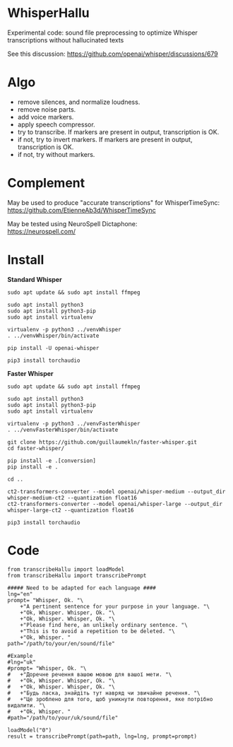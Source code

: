 # WhisperHallu
Experimental code: sound file preprocessing to optimize Whisper transcriptions without hallucinated texts

See this discussion: https://github.com/openai/whisper/discussions/679

# Algo
- remove silences, and normalize loudness.
- remove noise parts.
- add voice markers.
- apply speech compressor.
- try to transcribe. If markers are present in output, transcription is OK.
- if not, try to invert markers. If markers are present in output, transcription is OK.
- if not, try without markers.

# Complement

May be used to produce "accurate transcriptions" for WhisperTimeSync:<br/>
https://github.com/EtienneAb3d/WhisperTimeSync

May be tested using NeuroSpell Dictaphone:<br/>
https://neurospell.com/

# Install

**Standard Whisper**

```
sudo apt update && sudo apt install ffmpeg

sudo apt install python3
sudo apt install python3-pip
sudo apt install virtualenv

virtualenv -p python3 ../venvWhisper
. ../venvWhisper/bin/activate

pip install -U openai-whisper

pip3 install torchaudio
```

**Faster Whisper**

```
sudo apt update && sudo apt install ffmpeg

sudo apt install python3
sudo apt install python3-pip
sudo apt install virtualenv

virtualenv -p python3 ../venvFasterWhisper
. ../venvFasterWhisper/bin/activate

git clone https://github.com/guillaumekln/faster-whisper.git
cd faster-whisper/

pip install -e .[conversion]
pip install -e .

cd ..

ct2-transformers-converter --model openai/whisper-medium --output_dir whisper-medium-ct2 --quantization float16
ct2-transformers-converter --model openai/whisper-large --output_dir whisper-large-ct2 --quantization float16

pip3 install torchaudio
```

# Code

```
from transcribeHallu import loadModel
from transcribeHallu import transcribePrompt

##### Need to be adapted for each language ####
lng="en"
prompt= "Whisper, Ok. "\
	+"A pertinent sentence for your purpose in your language. "\
	+"Ok, Whisper. Whisper, Ok. "\
	+"Ok, Whisper. Whisper, Ok. "\
	+"Please find here, an unlikely ordinary sentence. "\
	+"This is to avoid a repetition to be deleted. "\
	+"Ok, Whisper. "
path="/path/to/your/en/sound/file"

#Example 
#lng="uk"
#prompt= "Whisper, Ok. "\
#	+"Доречне речення вашою мовою для вашої мети. "\
#	+"Ok, Whisper. Whisper, Ok. "\
#	+"Ok, Whisper. Whisper, Ok. "\
#	+"Будь ласка, знайдіть тут навряд чи звичайне речення. "\
#	+"Це зроблено для того, щоб уникнути повторення, яке потрібно видалити. "\
#	+"Ok, Whisper. "
#path="/path/to/your/uk/sound/file"

loadModel("0")
result = transcribePrompt(path=path, lng=lng, prompt=prompt)
```
